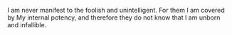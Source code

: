 I am never manifest to the foolish and unintelligent. For them I am covered by My internal potency, and therefore they do not know that I am unborn and infallible.